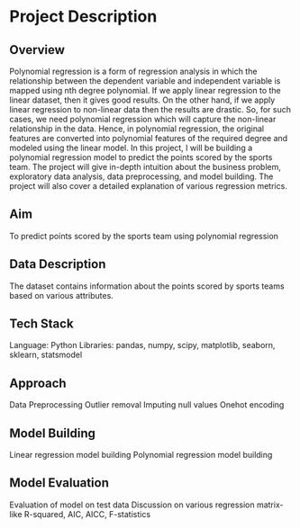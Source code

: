 # Project Description
## Overview
Polynomial regression is a form of regression analysis in which the relationship between the dependent variable and independent variable is mapped using nth degree polynomial. If we apply linear regression to the linear dataset, then it gives good results. On the other hand, if we apply linear regression to non-linear data then the results are drastic. So, for such cases, we need polynomial regression which will capture the non-linear relationship in the data. Hence, in polynomial regression, the original features are converted into polynomial features of the required degree and modeled using the linear model. 
In this project, I will be building a polynomial regression model to predict the points scored by the sports team. The project will give in-depth intuition about the business problem, exploratory data analysis, data preprocessing, and model building. The project will also cover a detailed explanation of various regression metrics. 



## Aim
To predict points scored by the sports team using polynomial regression 



## Data Description
The dataset contains information about the points scored by sports teams based on various attributes. 



## Tech Stack
Language: Python
Libraries: pandas, numpy, scipy, matplotlib, seaborn, sklearn, statsmodel



## Approach
Data Preprocessing
Outlier removal
Imputing null values
Onehot encoding
 

## Model Building
Linear regression model building 
Polynomial regression model building
 

## Model Evaluation
Evaluation of model on test data
Discussion on various regression matrix-like R-squared, AIC, AICC, F-statistics
